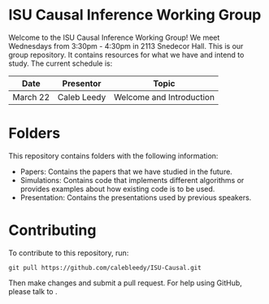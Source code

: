 
# ISU Causal Inference Working Group

Welcome to the ISU Causal Inference Working Group! We meet Wednesdays from
3:30pm - 4:30pm in 2113 Snedecor Hall. This is our group repository. It
contains resources for what we have and intend to study. The current schedule
is:

|     Date |   Presentor |                    Topic |
|    ----- |  ---------- |                   ------ |
| March 22 | Caleb Leedy | Welcome and Introduction |

# Folders

This repository contains folders with the following information:

* Papers: Contains the papers that we have studied in the future.
* Simulations: Contains code that implements different algorithms or provides
  examples about how existing code is to be used.
* Presentation: Contains the presentations used by previous speakers.

# Contributing

To contribute to this repository, run:

```
git pull https://github.com/calebleedy/ISU-Causal.git

```

Then make changes and submit a pull request. For help using GitHub, please talk
to <Caleb>.
